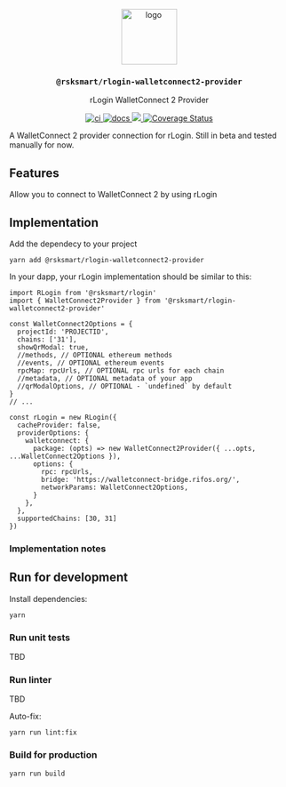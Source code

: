 <p align="middle">
  <img src="https://www.rifos.org/assets/img/logo.svg" alt="logo" height="100" >
</p>
<h3 align="middle"><code>@rsksmart/rlogin-walletconnect2-provider</code></h3>
<p align="middle">
  rLogin WalletConnect 2 Provider
</p>
<p align="middle">
  <a href="https://github.com/rsksmart/rlogin-ledger-connector/actions/workflows/ci.yml" alt="ci">
    <img src="https://github.com/rsksmart/rlogin-ledger-connector/actions/workflows/ci.yml/badge.svg" alt="ci" />
  </a>
  <a href="https://developers.rsk.co/rif/templates/">
    <img src="https://img.shields.io/badge/-docs-brightgreen" alt="docs" />
  </a>
  <a href="https://lgtm.com/projects/g/rsksmart/rlogin-ledger-connector/context:javascript">
    <img src="https://img.shields.io/lgtm/grade/javascript/github/rsksmart/rlogin-ledger-connector" />
  </a>
  <a href='https://coveralls.io/github/rsksmart/rlogin-ledger-connector?branch=main'>
    <img src='https://coveralls.io/repos/github/rsksmart/rlogin-ledger-connector/badge.svg?branch=main' alt='Coverage Status' />
  </a>
  <!--
  <a href="https://hits.seeyoufarm.com">
    <img src="https://hits.seeyoufarm.com/api/count/incr/badge.svg?url=https%3A%2F%2Fgithub.com%2Frsksmart%2Frlogin-ledger-connector&count_bg=%2379C83D&title_bg=%23555555&icon=&icon_color=%23E7E7E7&title=hits&edge_flat=false"/>
  </a>
    <a href="https://badge.fury.io/js/%40rsksmart%2Frlogin-ledger-connector">
      <img src="https://badge.fury.io/js/%40rsksmart%2Frlogin-ledger-connector.svg" alt="npm" />
    </a>
  -->
</p>

A WalletConnect 2 provider connection for rLogin. Still in beta and tested manually for now.

## Features

Allow you to connect to WalletConnect 2 by using rLogin

## Implementation

Add the dependecy to your project

```
yarn add @rsksmart/rlogin-walletconnect2-provider
```

In your dapp, your rLogin implementation should be similar to this:

```
import RLogin from '@rsksmart/rlogin'
import { WalletConnect2Provider } from '@rsksmart/rlogin-walletconnect2-provider'

const WalletConnect2Options = {
  projectId: 'PROJECTID',
  chains: ['31'],
  showQrModal: true,
  //methods, // OPTIONAL ethereum methods
  //events, // OPTIONAL ethereum events
  rpcMap: rpcUrls, // OPTIONAL rpc urls for each chain
  //metadata, // OPTIONAL metadata of your app
  //qrModalOptions, // OPTIONAL - `undefined` by default
}
// ...

const rLogin = new RLogin({
  cacheProvider: false,
  providerOptions: {
    walletconnect: {
      package: (opts) => new WalletConnect2Provider({ ...opts, ...WalletConnect2Options }),
      options: {
        rpc: rpcUrls,
        bridge: 'https://walletconnect-bridge.rifos.org/',
        networkParams: WalletConnect2Options,
      }
    },
  },
  supportedChains: [30, 31]
})
```

### Implementation notes

## Run for development

Install dependencies:

```
yarn
```

### Run unit tests

TBD

### Run linter

TBD

Auto-fix:

```
yarn run lint:fix
```

### Build for production

```
yarn run build
```
